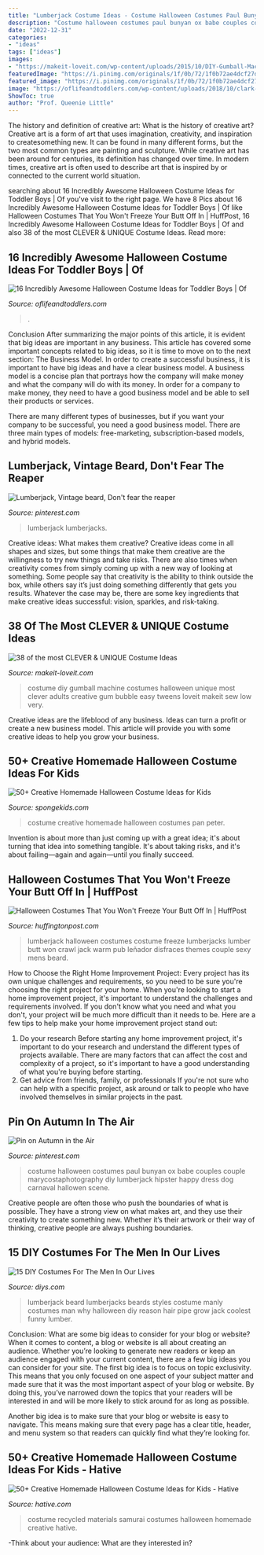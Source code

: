 ```yaml
---
title: "Lumberjack Costume Ideas - Costume Halloween Costumes Paul Bunyan Ox Babe Couples Couple Marycostaphotography Diy Lumberjack Hipster Happy Dress Dog Carnaval Hallowen Scene"
description: "Costume halloween costumes paul bunyan ox babe couples couple marycostaphotography diy lumberjack hipster happy dress dog carnaval hallowen scene"
date: "2022-12-31"
categories:
- "ideas"
tags: ["ideas"]
images:
- "https://makeit-loveit.com/wp-content/uploads/2015/10/DIY-Gumball-Machine-Costume-2.jpg"
featuredImage: "https://i.pinimg.com/originals/1f/0b/72/1f0b72ae4dcf27da94cc690e04373052.jpg"
featured_image: "https://i.pinimg.com/originals/1f/0b/72/1f0b72ae4dcf27da94cc690e04373052.jpg"
image: "https://oflifeandtoddlers.com/wp-content/uploads/2018/10/clark-kent-superman-halloween-costume-toddler-boy-1.jpg"
ShowToc: true
author: "Prof. Queenie Little"
---
```



The history and definition of creative art: What is the history of creative art?
Creative art is a form of art that uses imagination, creativity, and inspiration to createsomething new. It can be found in many different forms, but the two most common types are painting and sculpture. While creative art has been around for centuries, its definition has changed over time. In modern times, creative art is often used to describe art that is inspired by or connected to the current world situation.

	

		
searching about 16 Incredibly Awesome Halloween Costume Ideas for Toddler Boys | Of you've visit to the right page. We have 8 Pics about 16 Incredibly Awesome Halloween Costume Ideas for Toddler Boys | Of like Halloween Costumes That You Won&#039;t Freeze Your Butt Off In | HuffPost, 16 Incredibly Awesome Halloween Costume Ideas for Toddler Boys | Of and also 38 of the most CLEVER &amp; UNIQUE Costume Ideas. Read more:
		
    
## 16 Incredibly Awesome Halloween Costume Ideas For Toddler Boys | Of

<img loading=lazy src="https://oflifeandtoddlers.com/wp-content/uploads/2018/10/clark-kent-superman-halloween-costume-toddler-boy-1.jpg" onerror="this.onerror=null;this.src='https://tse2.mm.bing.net/th?id=OIP.34UULzdp-e9hg9CdEGJNTgHaJ4&amp;pid=15.1';" alt="16 Incredibly Awesome Halloween Costume Ideas for Toddler Boys | Of">

_Source: oflifeandtoddlers.com_

>. 

	

Conclusion
After summarizing the major points of this article, it is evident that big ideas are important in any business. This article has covered some important concepts related to big ideas, so it is time to move on to the next section: The Business Model.
In order to create a successful business, it is important to have big ideas and have a clear business model. A business model is a concise plan that portrays how the company will make money and what the company will do with its money. In order for a company to make money, they need to have a good business model and be able to sell their products or services. 

There are many different types of businesses, but if you want your company to be successful, you need a good business model. There are three main types of models: free-marketing, subscription-based models, and hybrid models.

    
## Lumberjack, Vintage Beard, Don&#039;t Fear The Reaper

<img loading=lazy src="https://i.pinimg.com/736x/1e/3a/6d/1e3a6db5af986990096e71c1fc9faabd--lumberjack-style-lumberjack-party.jpg" onerror="this.onerror=null;this.src='https://tse2.mm.bing.net/th?id=OIP.9z5cpc0GjDvlw5RqPHBTgQDHE5&amp;pid=15.1';" alt="Lumberjack, Vintage beard, Don&#039;t fear the reaper">

_Source: pinterest.com_

>lumberjack lumberjacks. 

	

Creative ideas: What makes them creative?
Creative ideas come in all shapes and sizes, but some things that make them creative are the willingness to try new things and take risks. There are also times when creativity comes from simply coming up with a new way of looking at something. Some people say that creativity is the ability to think outside the box, while others say it’s just doing something differently that gets you results. Whatever the case may be, there are some key ingredients that make creative ideas successful: vision, sparkles, and risk-taking.

    
## 38 Of The Most CLEVER &amp; UNIQUE Costume Ideas

<img loading=lazy src="https://makeit-loveit.com/wp-content/uploads/2015/10/DIY-Gumball-Machine-Costume-2.jpg" onerror="this.onerror=null;this.src='https://tse4.mm.bing.net/th?id=OIP.bZXDUHTtbJLBtaP5eH-ftgHaLH&amp;pid=15.1';" alt="38 of the most CLEVER &amp; UNIQUE Costume Ideas">

_Source: makeit-loveit.com_

>costume diy gumball machine costumes halloween unique most clever adults creative gum bubble easy tweens loveit makeit sew low very. 

	

Creative ideas are the lifeblood of any business. Ideas can turn a profit or create a new business model. This article will provide you with some creative ideas to help you grow your business.

    
## 50+ Creative Homemade Halloween Costume Ideas For Kids

<img loading=lazy src="https://spongekids.com/wp-content/uploads/2014/03/costumes-for-kids/2-peter-pan-kid-costume-idea.jpg" onerror="this.onerror=null;this.src='https://tse3.mm.bing.net/th?id=OIP.CLLoBF4Vpyz5D7pdZ_O2pgHaLW&amp;pid=15.1';" alt="50+ Creative Homemade Halloween Costume Ideas for Kids">

_Source: spongekids.com_

>costume creative homemade halloween costumes pan peter. 

	

Invention is about more than just coming up with a great idea; it's about turning that idea into something tangible. It's about taking risks, and it's about failing—again and again—until you finally succeed.

    
## Halloween Costumes That You Won&#039;t Freeze Your Butt Off In | HuffPost

<img loading=lazy src="https://i.huffpost.com/gen/1427767/thumbs/o-LUMBERJACK-570.jpg?2" onerror="this.onerror=null;this.src='https://tse4.mm.bing.net/th?id=OIP.Y5bGVaXrTZ7CK4ppMgC6PQHaHQ&amp;pid=15.1';" alt="Halloween Costumes That You Won&#039;t Freeze Your Butt Off In | HuffPost">

_Source: huffingtonpost.com_

>lumberjack halloween costumes costume freeze lumberjacks lumber butt won crawl jack warm pub leñador disfraces themes couple sexy mens beard. 

	

How to Choose the Right Home Improvement Project: Every project has its own unique challenges and requirements, so you need to be sure you're choosing the right project for your home.
When you're looking to start a home improvement project, it's important to understand the challenges and requirements involved. If you don't know what you need and what you don't, your project will be much more difficult than it needs to be. Here are a few tips to help make your home improvement project stand out:
1. Do your research
Before starting any home improvement project, it's important to do your research and understand the different types of projects available. There are many factors that can affect the cost and complexity of a project, so it's important to have a good understanding of what you're buying before starting.
2. Get advice from friends, family, or professionals
If you're not sure who can help with a specific project, ask around or talk to people who have involved themselves in similar projects in the past.

    
## Pin On Autumn In The Air

<img loading=lazy src="https://i.pinimg.com/originals/1f/0b/72/1f0b72ae4dcf27da94cc690e04373052.jpg" onerror="this.onerror=null;this.src='https://tse1.mm.bing.net/th?id=OIP.mECYq6idcmaj9d_o00ZQWwHaLH&amp;pid=15.1';" alt="Pin on Autumn in the Air">

_Source: pinterest.com_

>costume halloween costumes paul bunyan ox babe couples couple marycostaphotography diy lumberjack hipster happy dress dog carnaval hallowen scene. 

	

Creative people are often those who push the boundaries of what is possible. They have a strong view on what makes art, and they use their creativity to create something new. Whether it’s their artwork or their way of thinking, creative people are always pushing boundaries.

    
## 15 DIY Costumes For The Men In Our Lives

<img loading=lazy src="https://cdn.diys.com/wp-content/uploads/2017/10/lumberjack-halloween-costume.jpg" onerror="this.onerror=null;this.src='https://tse1.mm.bing.net/th?id=OIP.glpPkEfoF_xtlWRiQoz-jwHaJ3&amp;pid=15.1';" alt="15 DIY Costumes For The Men In Our Lives">

_Source: diys.com_

>lumberjack beard lumberjacks beards styles costume manly costumes man why halloween diy reason hair pipe grow jack coolest funny lumber. 

	

Conclusion: What are some big ideas to consider for your blog or website?
When it comes to content, a blog or website is all about creating an audience. Whether you’re looking to generate new readers or keep an audience engaged with your current content, there are a few big ideas you can consider for your site. 
The first big idea is to focus on topic exclusivity. This means that you only focused on one aspect of your subject matter and made sure that it was the most important aspect of your blog or website. By doing this, you’ve narrowed down the topics that your readers will be interested in and will be more likely to stick around for as long as possible. 

Another big idea is to make sure that your blog or website is easy to navigate. This means making sure that every page has a clear title, header, and menu system so that readers can quickly find what they’re looking for.

    
## 50+ Creative Homemade Halloween Costume Ideas For Kids - Hative

<img loading=lazy src="https://hative.com/wp-content/uploads/2014/03/costumes-for-kids/7-samurai-costume-recycled-materials.jpg" onerror="this.onerror=null;this.src='https://tse2.mm.bing.net/th?id=OIP.T9incGuH0nDaKpt7Wb_hHgHaJ4&amp;pid=15.1';" alt="50+ Creative Homemade Halloween Costume Ideas for Kids - Hative">

_Source: hative.com_

>costume recycled materials samurai costumes halloween homemade creative hative. 

	

-Think about your audience: What are they interested in?

